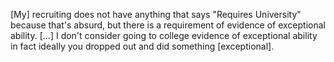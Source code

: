 \[My\] recruiting does not have anything that says "Requires University"
because that's absurd, but there is a requirement of evidence of
exceptional ability. \[...\] I don't consider going to college evidence of
exceptional ability in fact ideally you dropped out and did something
\[exceptional\].